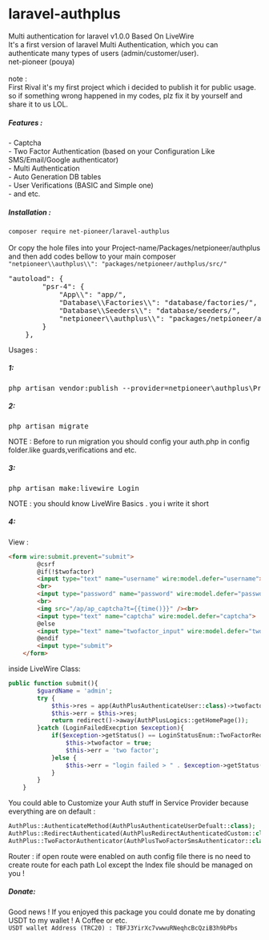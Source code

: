 # laravel-authplus
Multi authentication for laravel v1.0.0 Based On LiveWire
<br>
It's a first version of laravel Multi Authentication, which you can authenticate many types of users (admin/customer/user). 
<br>
net-pioneer (pouya)
<br><br>
note : <br>
First Rival it's my first project which i decided to publish it for public usage.
so if something wrong happened in my codes, plz fix it by yourself and share it to us LOL.

<h5>Features :</h5>
- Captcha <br>
- Two Factor Authentication (based on your Configuration Like SMS/Email/Google authenticator) <br>
- Multi Authentication<br>
- Auto Generation DB tables<br>
- User Verifications (BASIC and Simple one) <br>
- and etc.
<h5>Installation : </h5>
<code>composer require net-pioneer/laravel-authplus</code><br><br>
Or
copy the hole files into your Project-name/Packages/netpioneer/authplus <br>
and then add codes bellow to your main composer
<code>"netpioneer\\authplus\\": "packages/netpioneer/authplus/src/"</code>
<br>
<pre>"autoload": {
        "psr-4": {
            "App\\": "app/",
            "Database\\Factories\\": "database/factories/",
            "Database\\Seeders\\": "database/seeders/",
            "netpioneer\\authplus\\": "packages/netpioneer/authplus/src/"
        }
    },</pre>

Usages :<br>
<h5>1:</h5>
<pre>php artisan vendor:publish --provider=netpioneer\authplus\Providers\AuthplusServiceProvider</pre>
<h5>2:</h5>
<pre>php artisan migrate</pre>
NOTE : Before to run migration you should config your auth.php in config folder.like guards,verifications and etc.
<h5>3:</h5>
<pre>php artisan make:livewire Login</pre>
NOTE : you should know LiveWire Basics . you i write it short
<h5>4:</h5>
View :
<br>

```html 
<form wire:submit.prevent="submit">
        @csrf
        @if(!$twofactor)
        <input type="text" name="username" wire:model.defer="username">
        <br>
        <input type="password" name="password" wire:model.defer="password">
        <br>
        <img src="/ap/ap_captcha?t={{time()}}" /><br>
        <input type="text" name="captcha" wire:model.defer="captcha">
        @else
        <input type="text" name="twofactor_input" wire:model.defer="twofactor_input">
        @endif
        <input type="submit">
    </form>
```

inside LiveWire Class:

```php
public function submit(){
        $guardName = 'admin';
        try {
            $this->res = app(AuthPlusAuthenticateUser::class)->twofactor($this->twofactor_input)->captcha($this->captcha)->Authenticate($guardName, $this->username, $this->password, true);
            $this->err = $this->res;
            return redirect()->away(AuthPlusLogics::getHomePage());
        }catch (LoginFailedExecption $exception){
            if($exception->getStatus() == LoginStatusEnum::TwoFactorRequired){
                $this->twofactor = true;
                $this->err = 'two factor';
            }else {
                $this->err = "login failed > " . $exception->getStatus() . " - data : " . (is_array($exception->getData()) ? implode(",",$exception->getData()) : $exception->getData());
            }
        }
    }
```
You could able to Customize your Auth stuff in Service Provider because everything are on default :
```php
AuthPlus::AuthenticateMethod(AuthPlusAuthenticateUserDefualt::class);
AuthPlus::RedirectAuthenticated(AuthPlusRedirectAuthenticatedCustom::class);
AuthPlus::TwoFactorAuthenticator(AuthPlusTwoFactorSmsAuthenticator::class);
```
Router :
if open route were enabled on auth config file there is no need to create route for each path Lol except the Index file should be managed on you !

<h5>Donate: </h5>
Good news ! If you enjoyed this package you could donate me by donating USDT to my wallet ! A Coffee or etc.
<br>
<code>USDT wallet Address (TRC20) : TBFJ3YirXc7vwwuRNeqhcBcQziB3h9bPbs</code> 
